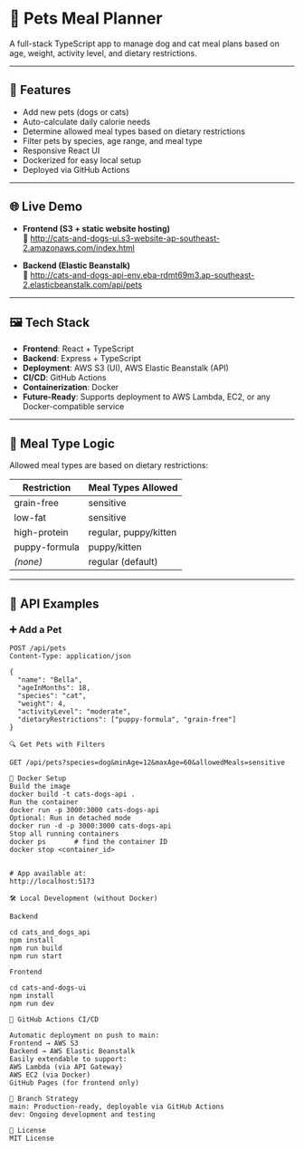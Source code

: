 # 🐾 Pets Meal Planner

A full-stack TypeScript app to manage dog and cat meal plans based on age, weight, activity level, and dietary restrictions.

---

## 🚀 Features

- Add new pets (dogs or cats)
- Auto-calculate daily calorie needs
- Determine allowed meal types based on dietary restrictions
- Filter pets by species, age range, and meal type
- Responsive React UI
- Dockerized for easy local setup
- Deployed via GitHub Actions

---

## 🌐 Live Demo

- **Frontend (S3 + static website hosting)**  
  📍 http://cats-and-dogs-ui.s3-website-ap-southeast-2.amazonaws.com/index.html

- **Backend (Elastic Beanstalk)**  
  📍 http://cats-and-dogs-api-env.eba-rdmt69m3.ap-southeast-2.elasticbeanstalk.com/api/pets

---

## 🖼️ Tech Stack

- **Frontend**: React + TypeScript
- **Backend**: Express + TypeScript
- **Deployment**: AWS S3 (UI), AWS Elastic Beanstalk (API)
- **CI/CD**: GitHub Actions
- **Containerization**: Docker
- **Future-Ready**: Supports deployment to AWS Lambda, EC2, or any Docker-compatible service

---

## 🧠 Meal Type Logic

Allowed meal types are based on dietary restrictions:

| Restriction     | Meal Types Allowed        |
|----------------|---------------------------|
| grain-free     | sensitive                 |
| low-fat        | sensitive                 |
| high-protein   | regular, puppy/kitten     |
| puppy-formula  | puppy/kitten              |
| *(none)*       | regular (default)         |

---

## 🧪 API Examples

### ➕ Add a Pet
```http
POST /api/pets
Content-Type: application/json

{
  "name": "Bella",
  "ageInMonths": 18,
  "species": "cat",
  "weight": 4,
  "activityLevel": "moderate",
  "dietaryRestrictions": ["puppy-formula", "grain-free"]
}

🔍 Get Pets with Filters

GET /api/pets?species=dog&minAge=12&maxAge=60&allowedMeals=sensitive

🐳 Docker Setup
Build the image
docker build -t cats-dogs-api .
Run the container
docker run -p 3000:3000 cats-dogs-api
Optional: Run in detached mode
docker run -d -p 3000:3000 cats-dogs-api
Stop all running containers
docker ps       # find the container ID
docker stop <container_id>


# App available at:
http://localhost:5173

🛠 Local Development (without Docker)

Backend

cd cats_and_dogs_api
npm install
npm run build
npm run start

Frontend

cd cats-and-dogs-ui
npm install
npm run dev

🔁 GitHub Actions CI/CD

Automatic deployment on push to main:
Frontend → AWS S3
Backend → AWS Elastic Beanstalk
Easily extendable to support:
AWS Lambda (via API Gateway)
AWS EC2 (via Docker)
GitHub Pages (for frontend only)

🔀 Branch Strategy
main: Production-ready, deployable via GitHub Actions
dev: Ongoing development and testing

📄 License
MIT License


